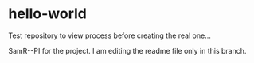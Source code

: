 # hello-world
Test repository to view process before creating the real one...

SamR--PI for the project.
I am editing the readme file only in this branch.
